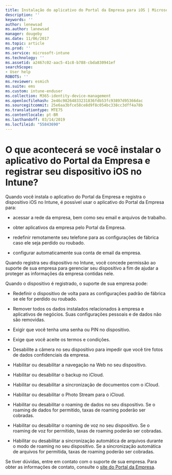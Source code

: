 ```yaml
---
title: Instalação do aplicativo do Portal da Empresa para iOS | Microsoft Docs
description: ''
keywords: ''
author: lenewsad
ms.author: lanewsad
manager: dougeby
ms.date: 11/06/2017
ms.topic: article
ms.prod: ''
ms.service: microsoft-intune
ms.technology: ''
ms.assetid: a2467c02-aac5-41c8-b788-cbda830941ef
searchScope:
- User help
ROBOTS: ''
ms.reviewer: esmich
ms.suite: ems
ms.custom: intune-enduser
ms.collection: M365-identity-device-management
ms.openlocfilehash: 2e46c98264833231836fdb53fc93897d95366dac
ms.sourcegitcommit: 25e6aa3bfce58ce8d9f8c054bc338cc3dff4a78b
ms.translationtype: MTE75
ms.contentlocale: pt-BR
ms.lasthandoff: 03/14/2019
ms.locfileid: "55843690"
---
```

# <a name="what-happens-if-you-install-the-company-portal-app-and-enroll-your-ios-device-in-intune"></a>O que acontecerá se você instalar o aplicativo do Portal da Empresa e registrar seu dispositivo iOS no Intune?

Quando você instala o aplicativo do Portal da Empresa e registra o dispositivo iOS no Intune, é possível usar o aplicativo do Portal da Empresa para:

-   acessar a rede da empresa, bem como seu email e arquivos de trabalho.

-   obter aplicativos da empresa pelo Portal da Empresa.

-   redefinir remotamente seu telefone para as configurações de fábrica caso ele seja perdido ou roubado.

-   configurar automaticamente sua conta de email da empresa.

Quando registra seu dispositivo no Intune, você concede permissão ao suporte de sua empresa para gerenciar seu dispositivo a fim de ajudar a proteger as informações da empresa contidas nele.

Quando o dispositivo é registrado, o suporte de sua empresa pode:

-   Redefinir o dispositivo de volta para as configurações padrão de fábrica se ele for perdido ou roubado.

-   Remover todos os dados instalados relacionados à empresa e aplicativos de negócios. Suas configurações pessoais e de dados não são removidas.

-   Exigir que você tenha uma senha ou PIN no dispositivo.

-   Exige que você aceite os termos e condições.

-   Desabilite a câmera no seu dispositivo para impedir que você tire fotos de dados confidenciais da empresa.

-   Habilitar ou desabilitar a navegação na Web no seu dispositivo.

-   Habilitar ou desabilitar o backup no iCloud.

-   Habilitar ou desabilitar a sincronização de documentos com o iCloud.

-   Habilitar ou desabilitar o Photo Stream para o iCloud.

-   Habilitar ou desabilitar o roaming de dados no seu dispositivo. Se o roaming de dados for permitido, taxas de roaming poderão ser cobradas.

-   Habilitar ou desabilitar o roaming de voz no seu dispositivo. Se o roaming de voz for permitido, taxas de roaming poderão ser cobradas.

-   Habilitar ou desabilitar a sincronização automática de arquivos durante o modo de roaming no seu dispositivo. Se a sincronização automática de arquivos for permitida, taxas de roaming poderão ser cobradas.

Se tiver dúvidas, entre em contato com o suporte de sua empresa. Para obter as informações de contato, consulte o [site do Portal da Empresa](https://go.microsoft.com/fwlink/?linkid=2010980).
